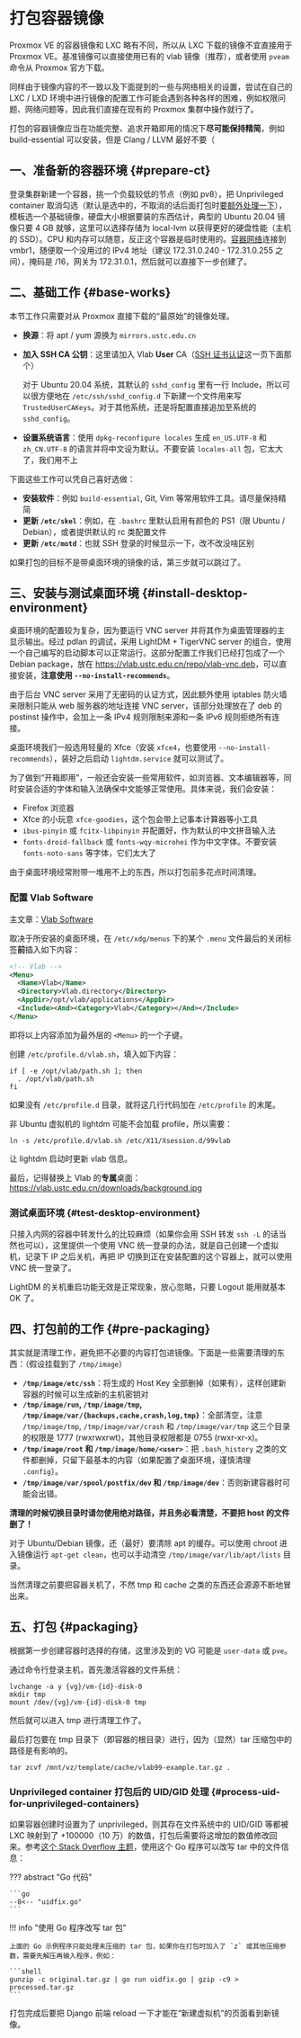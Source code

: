 # 打包容器镜像

Proxmox VE 的容器镜像和 LXC 略有不同，所以从 LXC 下载的镜像不宜直接用于 Proxmox VE。基准镜像可以直接使用已有的 vlab 镜像（推荐），或者使用 `pveam` 命令从 Proxmox 官方下载。

同样由于镜像内容的不一致以及下面提到的一些与网络相关的设置，尝试在自己的 LXC / LXD 环境中进行镜像的配置工作可能会遇到各种各样的困难，例如权限问题、网络问题等，因此我们直接在现有的 Proxmox 集群中操作就行了。

打包的容器镜像应当在功能完整、追求开箱即用的情况下**尽可能保持精简**，例如 build-essential 可以安装，但是 Clang / LLVM 最好不要（

## 一、准备新的容器环境 {#prepare-ct}

登录集群新建一个容器，挑一个负载较低的节点（例如 pv8），把 Unprivileged container 取消勾选（默认是选中的，不取消的话后面打包时[要额外处理一下](#process-uid-for-unprivileged-containers)），模板选一个基础镜像，硬盘大小根据要装的东西估计，典型的 Ubuntu 20.04 镜像只要 4 GB 就够，这里可以选择存储为 local-lvm 以获得更好的硬盘性能（主机的 SSD）。CPU 和内存可以随意，反正这个容器是临时使用的。[容器网络](../networking/index.md)连接到 vmbr1，随便取一个没用过的 IPv4 地址（建议 172.31.0.240 - 172.31.0.255 之间），掩码是 /16，网关为 172.31.0.1，然后就可以直接下一步创建了。

## 二、基础工作 {#base-works}

本节工作只需要对从 Proxmox 直接下载的“最原始”的镜像处理。

- **换源**：将 apt / yum 源换为 `mirrors.ustc.edu.cn`
- **加入 SSH CA 公钥**：这里请加入 Vlab **User** CA（[SSH 证书认证](../ssh-ca.md)这一页下面那个）

    对于 Ubuntu 20.04 系统，其默认的 `sshd_config` 里有一行 Include，所以可以很方便地在 `/etc/ssh/sshd_config.d` 下新建一个文件用来写 `TrustedUserCAKeys`。对于其他系统，还是将配置直接追加至系统的 `sshd_config`。

- **设置系统语言**：使用 `dpkg-reconfigure locales` 生成 `en_US.UTF-8` 和 `zh_CN.UTF-8` 的语言并将中文设为默认。不要安装 `locales-all` 包，它太大了，我们用不上

下面这些工作可以凭自己喜好选做：

- **安装软件**：例如 `build-essential`, Git, Vim 等常用软件工具。请尽量保持精简
- **更新 `/etc/skel`**：例如，在 `.bashrc` 里默认启用有颜色的 PS1（限 Ubuntu / Debian），或者提供默认的 rc 类配置文件
- **更新 `/etc/motd`**：也就 SSH 登录的时候显示一下，改不改没啥区别

如果打包的目标不是带桌面环境的镜像的话，第三步就可以跳过了。

## 三、安装与测试桌面环境 {#install-desktop-environment}

桌面环境的配置较为复杂，因为要运行 VNC server 并将其作为桌面管理器的主显示输出。经过 pdlan 的调试，采用 LightDM + TigerVNC server 的组合，使用一个自己编写的启动脚本可以正常运行。这部分配置工作我们已经打包成了一个 Debian package，放在 <https://vlab.ustc.edu.cn/repo/vlab-vnc.deb>，可以直接安装，**注意使用 `--no-install-recommends`**。

由于后台 VNC server 采用了无密码的认证方式，因此额外使用 iptables 防火墙来限制只能从 web 服务器的地址连接 VNC server，该部分处理放在了 deb 的 postinst 操作中，会加上一条 IPv4 规则限制来源和一条 IPv6 规则拒绝所有连接。

桌面环境我们一般选用轻量的 Xfce（安装 `xfce4`，也要使用 `--no-install-recommends`），装好之后启动 `lightdm.service` 就可以测试了。

为了做到“开箱即用”，一般还会安装一些常用软件，如浏览器、文本编辑器等，同时安装合适的字体和输入法确保中文能够正常使用。具体来说，我们会安装：

- Firefox 浏览器
- Xfce 的小玩意 `xfce-goodies`，这个包会带上记事本计算器等小工具
- `ibus-pinyin` 或 `fcitx-libpinyin` 并配置好，作为默认的中文拼音输入法
- `fonts-droid-fallback` 或 `fonts-wqy-microhei` 作为中文字体。不要安装 `fonts-noto-sans` 等字体，它们太大了

由于桌面环境经常附带一堆用不上的东西，所以打包前多花点时间清理。

### 配置 Vlab Software

主文章：[Vlab Software](../vlab-software/index.md)

取决于所安装的桌面环境，在 `/etc/xdg/menus` 下的某个 `.menu` 文件最后的关闭标签**前**插入如下内容：

```xml
<!-- Vlab -->
<Menu>
  <Name>Vlab</Name>
  <Directory>Vlab.directory</Directory>
  <AppDir>/opt/vlab/applications</AppDir>
  <Include><And><Category>Vlab</Category></And></Include>
</Menu>
```

即将以上内容添加为最外层的 `<Menu>` 的一个子键。

创建 `/etc/profile.d/vlab.sh`，填入如下内容：

```shell
if [ -e /opt/vlab/path.sh ]; then
  . /opt/vlab/path.sh
fi
```

如果没有 `/etc/profile.d` 目录，就将这几行代码加在 `/etc/profile` 的末尾。

非 Ubuntu 虚拟机的 lightdm 可能不会加载 profile，所以需要：

```
ln -s /etc/profile.d/vlab.sh /etc/X11/Xsession.d/99vlab
```

让 lightdm 启动时更新 vlab 信息。

最后，记得替换上 Vlab 的**专属**桌面：<https://vlab.ustc.edu.cn/downloads/background.jpg>

### 测试桌面环境 {#test-desktop-environment}

只接入内网的容器中转发什么的比较麻烦（如果你会用 SSH 转发 `ssh -L` 的话当然也可以），这里提供一个使用 VNC 统一登录的办法，就是自己创建一个虚拟机，记录下 IP 之后关机，再把 IP 切换到正在安装配置的这个容器上，就可以使用 VNC 统一登录了。

LightDM 的关机重启功能无效是正常现象，放心忽略，只要 Logout 能用就基本 OK 了。

  [vlab-vnc]: https://github.com/iBug/vlab-deb/tree/master/vlab-vnc

## 四、打包前的工作 {#pre-packaging}

其实就是清理工作，避免把不必要的内容打包进镜像。下面是一些需要清理的东西：（假设挂载到了 `/tmp/image`）

- **`/tmp/image/etc/ssh`**：将生成的 Host Key 全部删掉（如果有），这样创建新容器的时候可以生成新的主机密钥对
- **`/tmp/image/run`, `/tmp/image/tmp`, `/tmp/image/var/{backups,cache,crash,log,tmp}`**：全部清空，注意 `/tmp/image/tmp`, `/tmp/image/var/crash` 和 `/tmp/image/var/tmp` 这三个目录的权限是 1777 (rwxrwxrwt)，其他目录权限都是 0755 (rwxr-xr-x)。
- **`/tmp/image/root` 和 `/tmp/image/home/<user>`**：把 `.bash_history` 之类的文件都删掉，只留下最基本的内容（如果配置了桌面环境，谨慎清理 `.config`）。
- **`/tmp/image/var/spool/postfix/dev` 和 `/tmp/image/dev`**：否则新建容器时可能会出错。

**清理的时候切换目录时请勿使用绝对路径，并且务必看清楚，不要把 host 的文件删了！**

对于 Ubuntu/Debian 镜像，还（最好）要清除 apt 的缓存。可以使用 chroot 进入镜像运行 `apt-get clean`，也可以手动清空 `/tmp/image/var/lib/apt/lists` 目录。

当然清理之前要把容器关机了，不然 tmp 和 cache 之类的东西还会源源不断地冒出来。

## 五、打包 {#packaging}

根据第一步创建容器时选择的存储，这里涉及到的 VG 可能是 `user-data` 或 `pve`。

通过命令行登录主机，首先激活容器的文件系统：

```shell
lvchange -a y {vg}/vm-{id}-disk-0
mkdir tmp
mount /dev/{vg}/vm-{id}-disk-0 tmp
```

然后就可以进入 tmp 进行清理工作了。

最后打包要在 tmp 目录下（即容器的根目录）进行，因为（显然）tar 压缩包中的路径是有影响的。

```shell
tar zcvf /mnt/vz/template/cache/vlab99-example.tar.gz .
```

### Unprivileged container 打包后的 UID/GID 处理 {#process-uid-for-unprivileged-containers}

如果容器创建时设置为了 unprivileged，则其存在文件系统中的 UID/GID 等都被 LXC 映射到了 +100000（10 万）的数值，打包后需要将这增加的数值修改回来。参考[这个 Stack Overflow 主题][tar-uid]，使用这个 Go 程序可以改写 tar 中的文件信息：

  [tar-uid]: https://stackoverflow.com/q/39153605/5958455

??? abstract "Go 代码"

    ```go
    --8<-- "uidfix.go"
    ```

!!! info "使用 Go 程序改写 tar 包"

    上面的 Go 示例程序只能处理未压缩的 tar 包，如果你在打包时加入了 `z` 或其他压缩参数，需要先解压再输入程序，例如：

    ```shell
    gunzip -c original.tar.gz | go run uidfix.go | gzip -c9 > processed.tar.gz
    ```

打包完成后要把 Django 前端 reload 一下才能在“新建虚拟机”的页面看到新镜像。
